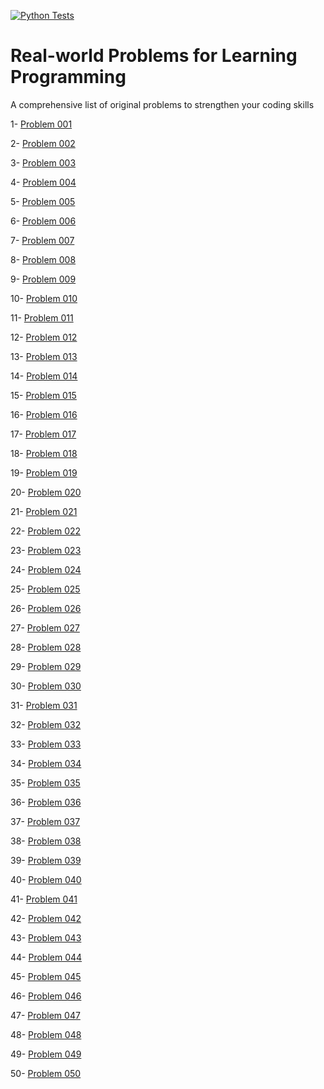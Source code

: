 [![Python Tests](https://github.com/mafshin/problem-solving/actions/workflows/pytest.yaml/badge.svg)](https://github.com/mafshin/problem-solving/actions)

# Real-world Problems for Learning Programming
A comprehensive list of original problems to strengthen your coding skills

1- [Problem 001](problems/P001)

2- [Problem 002](problems/P002)

3- [Problem 003](problems/P003)

4- [Problem 004](problems/P004)

5- [Problem 005](problems/P005)

6- [Problem 006](problems/P006)

7- [Problem 007](problems/P007)

8- [Problem 008](problems/P008)

9- [Problem 009](problems/P009)

10- [Problem 010](problems/P010)

11- [Problem 011](problems/P011)

12- [Problem 012](problems/P012)

13- [Problem 013](problems/P013)

14- [Problem 014](problems/P014)

15- [Problem 015](problems/P015)

16- [Problem 016](problems/P016)

17- [Problem 017](problems/P017)

18- [Problem 018](problems/P018)

19- [Problem 019](problems/P019)

20- [Problem 020](problems/P020)

21- [Problem 021](problems/P021)

22- [Problem 022](problems/P022)

23- [Problem 023](problems/P023)

24- [Problem 024](problems/P024)

25- [Problem 025](problems/P025)

26- [Problem 026](problems/P026)

27- [Problem 027](problems/P027)

28- [Problem 028](problems/P028)

29- [Problem 029](problems/P029)

30- [Problem 030](problems/P030)

31- [Problem 031](problems/P031)

32- [Problem 032](problems/P032)

33- [Problem 033](problems/P033)

34- [Problem 034](problems/P034)

35- [Problem 035](problems/P035)

36- [Problem 036](problems/P036)

37- [Problem 037](problems/P037)

38- [Problem 038](problems/P038)

39- [Problem 039](problems/P039)

40- [Problem 040](problems/P040)

41- [Problem 041](problems/P041)

42- [Problem 042](problems/P042)

43- [Problem 043](problems/P043)

44- [Problem 044](problems/P044)

45- [Problem 045](problems/P045)

46- [Problem 046](problems/P046)

47- [Problem 047](problems/P047)

48- [Problem 048](problems/P048)

49- [Problem 049](problems/P049)

50- [Problem 050](problems/P050)